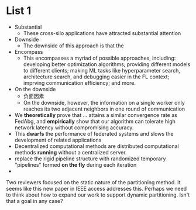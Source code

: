# List 1

- Substantial
  - These cross-silo applications have attracted substantial attention 
- Downside
  - The downside of this approach is that the 
- Encompass
  - This encompasses a myriad of possible approaches, including: developing better optimization algorithms; providing different models to different clients; making ML tasks like hyperparameter search, architecture search, and debugging easier in the FL context; imprving communication efficiency; and more.
- On the downside
  - 负面因素
  - On the downside, however, the information on a single worker only reaches its two adjacent neighbors in one round of communication
- We **theoretically** prove that ... attains a similar convergence rate as FedAbg, and **empirically** show that our algorithm can tolerate high network latency without compromising accuracy. 
- This **dwarfs** the performance of federated systems and slows the development of related applications
- Decentralized computational methods are distributed computational methods **running** without a centralized server.
- replace the rigid pipeline structure with randomized temporary "pipelines" formed **on the fly** during each iteration
- 

Two reviewers focused on the static nature of the partitioning method. It seems like this new paper in IEEE access addresses this. Perhaps we need to think about how to expand our work to support dynamic partitioning. Isn't that a goal in any case?